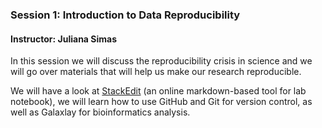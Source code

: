 
### Session 1: Introduction to Data Reproducibility

#### Instructor: Juliana Simas

In this session we will discuss the reproducibility crisis in science and we will go over materials that will help us make our research reproducible. 

We will have a look at [StackEdit](https://stackedit.io/) (an online markdown-based tool for lab notebook), we will learn how to use GitHub and Git for version control, as well as Galaxlay for bioinformatics analysis. 
